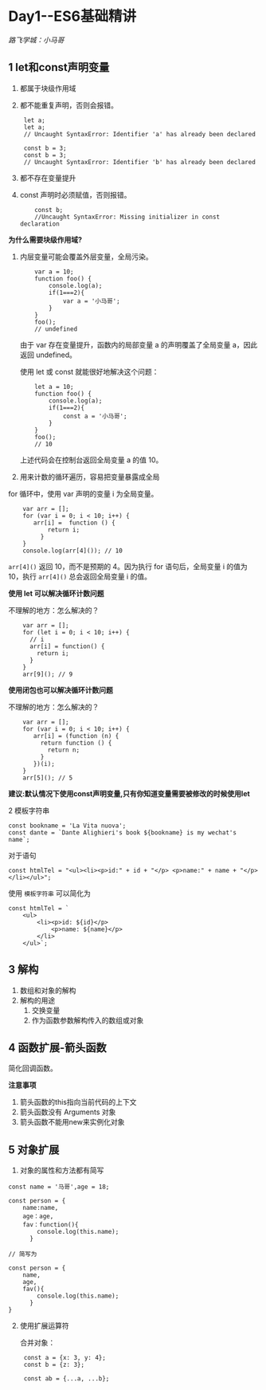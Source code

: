 Day1--ES6基础精讲
================

*路飞学城：小马哥*

1 let和const声明变量
-------------------

1. 都属于块级作用域
2. 都不能重复声明，否则会报错。
   ```JS
    let a;
    let a;
    // Uncaught SyntaxError: Identifier 'a' has already been declared

    const b = 3;
    const b = 3;
    // Uncaught SyntaxError: Identifier 'b' has already been declared

   ```
3. 都不存在变量提升

4. const 声明时必须赋值，否则报错。

    ```JS
        const b;
        //Uncaught SyntaxError: Missing initializer in const declaration
    ```

**为什么需要块级作用域?**

1. 内层变量可能会覆盖外层变量，全局污染。

    ```JS
        var a = 10;
        function foo() {
            console.log(a);
            if(1===2){
                var a = '小马哥';
            }
        }
        foo();
        // undefined
    ```

    由于 var 存在变量提升，函数内的局部变量 a 的声明覆盖了全局变量 a，因此返回 undefined。

    使用 let 或 const 就能很好地解决这个问题：

    ```JS
        let a = 10;
        function foo() {
            console.log(a);
            if(1===2){
                const a = '小马哥';
            }
        }
        foo();
        // 10
    ```
    上述代码会在控制台返回全局变量 a 的值 10。

2. 用来计数的循环遍历，容易把变量暴露成全局

for 循环中，使用 var 声明的变量 i 为全局变量。

```JS
    var arr = [];
    for (var i = 0; i < 10; i++) {
       arr[i] =  function () {
           return i;
         }
    }
    console.log(arr[4]()); // 10
```

`arr[4]()` 返回 10，而不是预期的 4。因为执行 for 语句后，全局变量 i 的值为 10，执行 `arr[4]()` 总会返回全局变量 i 的值。

**使用 let 可以解决循环计数问题**

不理解的地方：怎么解决的？

```JS
    var arr = [];
    for (let i = 0; i < 10; i++) {
      // i
      arr[i] = function() {
        return i;
      }
    }
    arr[9](); // 9
```

**使用闭包也可以解决循环计数问题**

不理解的地方：怎么解决的？

```JS
    var arr = [];
    for (var i = 0; i < 10; i++) {
       arr[i] = (function (n) {
         return function () {
           return n;
         }
       })(i);
    }
    arr[5](); // 5
```

**建议:默认情况下使用const声明变量,只有你知道变量需要被修改的时候使用let**

2 模板字符串

```JS
const bookname = 'La Vita nuova';
const dante = `Dante Alighieri's book ${bookname} is my wechat's name`;
```

对于语句

```JS
const htmlTel = "<ul><li><p>id:" + id + "</p> <p>name:" + name + "</p></li></ul>";
```

使用 `模板字符串` 可以简化为

```JS
const htmlTel = `
    <ul>
        <li><p>id: ${id}</p>
            <p>name: ${name}</p>
        </li>
    </ul>`;
```

3 解构
------

1. 数组和对象的解构
2. 解构的用途
   1. 交换变量
   2. 作为函数参数解构传入的数组或对象

4 函数扩展-箭头函数
-----------------

简化回调函数。

**注意事项**

1. 箭头函数的this指向当前代码的上下文
2. 箭头函数没有 Arguments 对象
3. 箭头函数不能用new来实例化对象

5 对象扩展
---------

1. 对象的属性和方法都有简写

```JS
const name = '马哥',age = 18;

const person = {
    name:name,
    age：age,
    fav：function(){
        console.log(this.name);
      }

// 简写为

const person = {
    name,
    age,
    fav(){
        console.log(this.name);
      }
}
```

2. 使用扩展运算符

   合并对象：

   ```JS
    const a = {x: 3, y: 4};
    const b = {z: 3};

    const ab = {...a, ...b};
   ```

